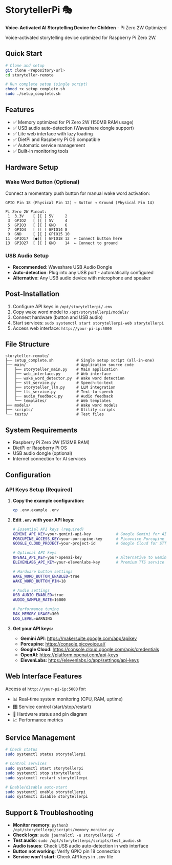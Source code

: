 # StorytellerPi 🎭

**Voice-Activated AI Storytelling Device for Children** - Pi Zero 2W Optimized

Voice-activated storytelling device optimized for Raspberry Pi Zero 2W.

## Quick Start

```bash
# Clone and setup
git clone <repository-url>
cd storyteller-remote

# Run complete setup (single script)
chmod +x setup_complete.sh
sudo ./setup_complete.sh
```

## Features

- ✅ Memory optimized for Pi Zero 2W (150MB RAM usage)
- ✅ USB audio auto-detection (Waveshare dongle support)  
- ✅ Lite web interface with lazy loading
- ✅ DietPi and Raspberry Pi OS compatible
- ✅ Automatic service management
- ✅ Built-in monitoring tools

## Hardware Setup

### Wake Word Button (Optional)
Connect a momentary push button for manual wake word activation:

```
GPIO Pin 18 (Physical Pin 12) → Button → Ground (Physical Pin 14)

Pi Zero 2W Pinout:
 1  3.3V    [ ][ ] 5V     2
 3  GPIO2   [ ][ ] 5V     4  
 5  GPIO3   [ ][ ] GND    6
 7  GPIO4   [ ][ ] GPIO14 8
 9  GND     [ ][ ] GPIO15 10
11  GPIO17  [●][ ] GPIO18 12  ← Connect button here
13  GPIO27  [ ][ ] GND    14  ← Connect to ground
```

### USB Audio Setup
- **Recommended**: Waveshare USB Audio Dongle
- **Auto-detection**: Plug into any USB port - automatically configured
- **Alternative**: Any USB audio device with microphone and speaker

## Post-Installation

1. Configure API keys in `/opt/storytellerpi/.env`
2. Copy wake word model to `/opt/storytellerpi/models/`
3. Connect hardware (button and USB audio)
4. Start services: `sudo systemctl start storytellerpi-web storytellerpi`
5. Access web interface: `http://your-pi-ip:5000`

## File Structure

```
storyteller-remote/
├── setup_complete.sh          # Single setup script (all-in-one)
├── main/                      # Application source code
│   ├── storyteller_main.py    # Main application
│   ├── web_interface.py       # Web interface
│   ├── wake_word_detector.py  # Wake word detection
│   ├── stt_service.py         # Speech-to-text
│   ├── storyteller_llm.py     # LLM integration
│   ├── tts_service.py         # Text-to-speech
│   ├── audio_feedback.py      # Audio feedback
│   └── templates/             # Web templates
├── models/                    # Wake word models
├── scripts/                   # Utility scripts
└── tests/                     # Test files
```

## System Requirements

- Raspberry Pi Zero 2W (512MB RAM)
- DietPi or Raspberry Pi OS
- USB audio dongle (optional)
- Internet connection for AI services

## Configuration

### API Keys Setup (Required)

1. **Copy the example configuration:**
   ```bash
   cp .env.example .env
   ```

2. **Edit `.env` with your API keys:**
   ```bash
   # Essential API keys (required)
   GEMINI_API_KEY=your-gemini-api-key           # Google Gemini for AI responses
   PORCUPINE_ACCESS_KEY=your-porcupine-key      # Picovoice Porcupine for wake word
   GOOGLE_CLOUD_PROJECT=your-project-id         # Google Cloud for STT/TTS
   
   # Optional API keys
   OPENAI_API_KEY=your-openai-key               # Alternative to Gemini
   ELEVENLABS_API_KEY=your-elevenlabs-key       # Premium TTS service
   
   # Hardware button settings
   WAKE_WORD_BUTTON_ENABLED=true
   WAKE_WORD_BUTTON_PIN=18
   
   # Audio settings
   USB_AUDIO_ENABLED=true
   AUDIO_SAMPLE_RATE=16000
   
   # Performance tuning
   MAX_MEMORY_USAGE=300
   LOG_LEVEL=WARNING
   ```

3. **Get your API keys:**
   - **Gemini API**: https://makersuite.google.com/app/apikey
   - **Porcupine**: https://console.picovoice.ai/
   - **Google Cloud**: https://console.cloud.google.com/apis/credentials
   - **OpenAI**: https://platform.openai.com/api-keys
   - **ElevenLabs**: https://elevenlabs.io/app/settings/api-keys

## Web Interface Features

Access at `http://your-pi-ip:5000` for:
- 📊 Real-time system monitoring (CPU, RAM, uptime)
- 🎛️ Service control (start/stop/restart)
- 🔧 Hardware status and pin diagram
- 📈 Performance metrics

## Service Management

```bash
# Check status
sudo systemctl status storytellerpi

# Control services
sudo systemctl start storytellerpi
sudo systemctl stop storytellerpi
sudo systemctl restart storytellerpi

# Enable/disable auto-start
sudo systemctl enable storytellerpi
sudo systemctl disable storytellerpi
```

## Support & Troubleshooting

- **Monitor memory**: `python3 /opt/storytellerpi/scripts/memory_monitor.py`
- **Check logs**: `sudo journalctl -u storytellerpi -f`
- **Test audio**: `sudo /opt/storytellerpi/scripts/test_audio.sh`
- **Audio issues**: Check USB audio auto-detection in web interface
- **Button not working**: Verify GPIO pin 18 connection
- **Service won't start**: Check API keys in `.env` file